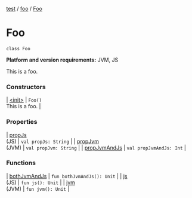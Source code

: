 [test](test/index) / [foo](test/foo/index) / [Foo](test/foo/-foo/index)

# Foo

`class Foo`

**Platform and version requirements:** JVM, JS

This is a foo.

### Constructors

| [&lt;init&gt;](test/foo/-foo/-init-) | `Foo()`<br>This is a foo. |

### Properties

| [propJs](test/foo/-foo/prop-js)<br>(JS) | `val propJs: String` |
| [propJvm](test/foo/-foo/prop-jvm)<br>(JVM) | `val propJvm: String` |
| [propJvmAndJs](test/foo/-foo/prop-jvm-and-js) | `val propJvmAndJs: Int` |

### Functions

| [bothJvmAndJs](test/foo/-foo/both-jvm-and-js) | `fun bothJvmAndJs(): Unit` |
| [js](test/foo/-foo/js)<br>(JS) | `fun js(): Unit` |
| [jvm](test/foo/-foo/jvm)<br>(JVM) | `fun jvm(): Unit` |

